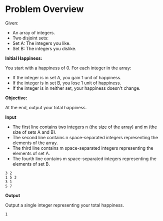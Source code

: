 # Problem Overview
Given:
* An array of integers.
* Two disjoint sets:
* Set A: The integers you like.
* Set B: The integers you dislike.

**Initial Happiness:**

You start with a happiness of 0. For each integer in the array:
* If the integer is in set A, you gain 1 unit of happiness.
* If the integer is in set B, you lose 1 unit of happiness.
* If the integer is in neither set, your happiness doesn't change.

**Objective:**

At the end, output your total happiness.

**Input**
* The first line contains two integers n (the size of the array) and m (the size of sets A and B).
* The second line contains n space-separated integers representing the elements of the array.
* The third line contains m space-separated integers representing the elements of set A.
* The fourth line contains m space-separated integers representing the elements of set B.
```
3 2
1 5 3
3 1
5 7
```

**Output**

Output a single integer representing your total happiness.
```
1
```
